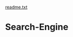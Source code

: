 [readme.txt](https://github.com/devthedevil/Search-Engine/files/7130258/readme.txt)
# Search-Engine
